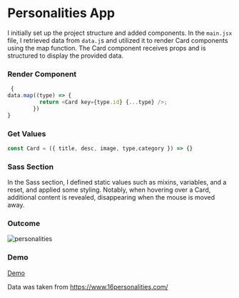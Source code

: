 # Personalities App

I initially set up the project structure and added components. In the ```main.jsx``` file, I retrieved data from ```data.j```s and utilized it to render Card components using the map function. 
The Card component receives props and is structured to display the provided data.
### Render Component 
```javascript
 {
data.map((type) => {
          return <Card key={type.id} {...type} />;
        })
}
```
### Get Values
```javascript
const Card = ({ title, desc, image, type,category }) => {}
```
### Sass Section
In the Sass section, I defined static values such as mixins, variables, and a reset, and applied some styling. 
Notably, when hovering over a Card, additional content is revealed, disappearing when the mouse is moved away.
### Outcome
![personalities](https://github.com/vildancetin/personalities-app/assets/75564722/f6660829-b925-4635-8a68-59c447f6e6aa)
### Demo
[Demo](https://personalitiestypes.netlify.app/)

Data was taken from https://www.16personalities.com/

